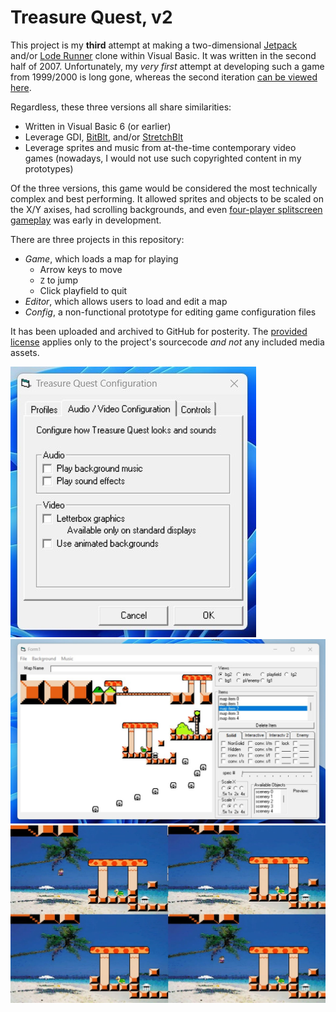 # Treasure Quest, v2

This project is my **third** attempt at making a two-dimensional [Jetpack](https://en.wikipedia.org/wiki/Jetpack_(video_game)) and/or [Lode Runner](https://en.wikipedia.org/wiki/Lode_Runner) clone within Visual Basic. It was written in the second half of 2007. Unfortunately, my *very first* attempt at developing such a game from 1999/2000 is long gone, whereas the second iteration [can be viewed here](https://github.com/kernja/vb6-treasure-quest-v1).

Regardless, these three versions all share similarities:
* Written in Visual Basic 6 (or earlier)
* Leverage GDI, [BitBlt](https://learn.microsoft.com/en-us/windows/win32/api/wingdi/nf-wingdi-bitblt), and/or [StretchBlt](https://learn.microsoft.com/en-us/windows/win32/api/wingdi/nf-wingdi-stretchblt)
* Leverage sprites and music from at-the-time contemporary video games (nowadays, I would not use such copyrighted content in my prototypes)

Of the three versions, this game would be considered the most technically complex and best performing. It allowed sprites and objects to be scaled on the X/Y axises, had scrolling backgrounds, and even [four-player splitscreen gameplay](https://www.youtube.com/watch?v=UZ1pFyBRh7Q) was early in development.

There are three projects in this repository:
* *Game*, which loads a map for playing
    * Arrow keys to move
    * `Z` to jump
    * Click playfield to quit
* *Editor*, which allows users to load and edit a map
* *Config*, a non-functional prototype for editing game configuration files

It has been uploaded and archived to GitHub for posterity. The [provided license](SOURCECODE-LICENSE) applies only to the project's sourcecode *and not* any included media assets.

![Configuration window preview](./previewConfig.jpg)
![Editor window preview](./previewEditor.jpg)
![Four-player splitscreen gameplay preview](./previewGame.jpg)